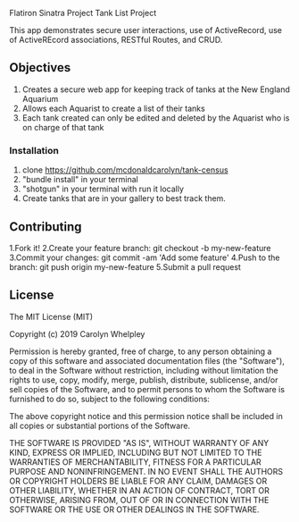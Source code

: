 Flatiron Sinatra Project Tank List Project

This app demonstrates secure user interactions, use of ActiveRecord, use of ActiveREcord associations, RESTful Routes, and CRUD. 

## Objectives

1. Creates a secure web app for keeping track of tanks at the New England Aquarium
2. Allows each Aquarist to create a list of their tanks
3. Each tank created can only be edited and deleted by the Aquarist who is on charge of that tank

### Installation 
 1. clone https://github.com/mcdonaldcarolyn/tank-census
 2. "bundle install" in your terminal 
 3. "shotgun" in your terminal with run it locally
 4. Create tanks that are in your gallery to best track them. 

## Contributing
1.Fork it!
2.Create your feature branch: git checkout -b my-new-feature
3.Commit your changes: git commit -am 'Add some feature'
4.Push to the branch: git push origin my-new-feature
5.Submit a pull request 

## License
The MIT License (MIT)

Copyright (c) 2019 Carolyn Whelpley

Permission is hereby granted, free of charge, to any person obtaining a copy of this software and associated documentation files (the "Software"), to deal in the Software without restriction, including without limitation the rights to use, copy, modify, merge, publish, distribute, sublicense, and/or sell copies of the Software, and to permit persons to whom the Software is furnished to do so, subject to the following conditions:

The above copyright notice and this permission notice shall be included in all copies or substantial portions of the Software.

THE SOFTWARE IS PROVIDED "AS IS", WITHOUT WARRANTY OF ANY KIND, EXPRESS OR IMPLIED, INCLUDING BUT NOT LIMITED TO THE WARRANTIES OF MERCHANTABILITY, FITNESS FOR A PARTICULAR PURPOSE AND NONINFRINGEMENT. IN NO EVENT SHALL THE AUTHORS OR COPYRIGHT HOLDERS BE LIABLE FOR ANY CLAIM, DAMAGES OR OTHER LIABILITY, WHETHER IN AN ACTION OF CONTRACT, TORT OR OTHERWISE, ARISING FROM, OUT OF OR IN CONNECTION WITH THE SOFTWARE OR THE USE OR OTHER DEALINGS IN THE SOFTWARE.